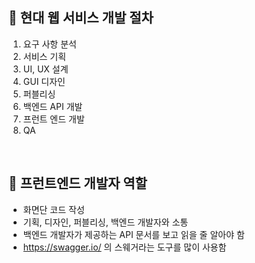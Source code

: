 📌 현대 웹 서비스 개발 절차
-
1. 요구 사항 분석
2. 서비스 기획
3. UI, UX 설계
4. GUI 디자인
5. 퍼블리싱
6. 백엔드 API 개발
7. 프런트 엔드 개발
8. QA


<br/>


📌 프런트엔드 개발자 역할
-
* 화면단 코드 작성
* 기획, 디자인, 퍼블리싱, 백엔드 개발자와 소통
* 백엔드 개발자가 제공하는 API 문서를 보고 읽을 줄 알아야 함
* <https://swagger.io/> 의 스웨거라는 도구를 많이 사용함

